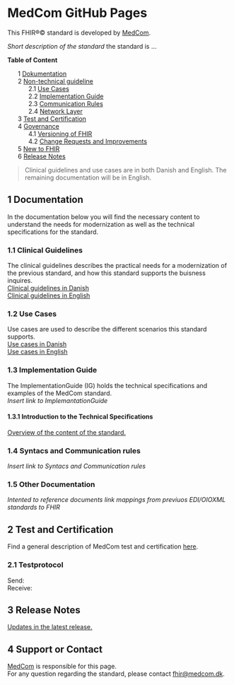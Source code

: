 # MedCom GitHub Pages 
<!-- HomePage -->
This FHIR&reg;&copy; standard is developed by [MedCom](https://www.medcom.dk/). 

*Short description of the standard*
 the standard is ...
 
<style>
  ol {
    counter-reset: item
    }
  li {
    display: block
    }
  li:before {
    content: counters(item, ".")" ";
    counter-increment: item
  }
</style>

<!--<ol>
  <li> <a href="#welcome-to-medcoms-fhir-standards">Welcome to MedComs FHIR standards</a>  </li>
  <li> <a href="#1-medcoms-fhir-standards"> MedComs FHIR standards</a>
  <li> <a href="#2-implementing-a-medcom-fhir-standard"> Implementing a MedCom FHIR standard</a>
    <ol>
      <li> <a href="#standard-documentation">Standard Documentation</a></li>
      <li> <a href="#terminology">Terminology</a> </li>
      <li> <a href="#communication-rules">Communication Rules</a></li>
      <li> <a href="#network-layer">Network Layer</a> </li>
    </ol>
  </li>
  <li> <a href="#3-test-and-certification">Test and Certification</a>
  <li> <a href="#4-governance">Governance</a>
    <ol>
      <li> <a href="#versioning-of-fhir-standard">Versioning of FHIR</a> </li>
      <li> <a href="#change-requests-and-improvements">Change Requests and Improvements</a> </li>
    </ol>
  </li>
   <li> <a href="#5-new-to-fhir">New to FHIR</a>
   <li> <a href="#6-release-notes">Release Notes</a>
</ol> -->

**Table of Content**
<ol>
  <li> <a href="#1-documentation"> Dokumentation </a>  
  </li>
   <li> <a href="#11-non-technical-guidelines"> Non-technical guideline</a>
   <ol>
      <li> <a href="#12-use-cases">Use Cases</a></li>
      <li> <a href="#13-implementation-guide">Implementation Guide </a> </li>
      <li> <a href="#communication-rules">Communication Rules</a></li>
      <li> <a href="#network-layer">Network Layer</a> </li>
    </ol>
   </li>
  <li> <a href="#3-test-and-certification">Test and Certification</a>
  <li> <a href="#4-governance">Governance</a>
    <ol>
      <li> <a href="#versioning-of-fhir-standard">Versioning of FHIR</a> </li>
      <li> <a href="#change-requests-and-improvements">Change Requests and Improvements</a> </li>
    </ol>
  </li>
   <li> <a href="#5-new-to-fhir">New to FHIR</a></li>
   <li> <a href="#6-release-notes">Release Notes</a></li>
</ol>


 <!-- 
 - [1 Documentation](#1-documentation)
    * [1.1 Non-technical guidelines](#11-non-technical-guidelines)
    * [1.2 Use Cases](#12-use-cases)
    * [1.3 Implementation Guide](#13-implementation-guide)
      + [1.3.1 Introduction to the Technical Specifications](#131-introduction-to-the-technical-specifications)
    * [1.4 Syntacs and Communication rules](#14-syntacs-and-communication-rules)
    * [1.5 Other Documentations](#15-other-documentation)
  - [2 Test and Certification](#2-test-and-certification)
    * [2.1 Testprotocol](#21-testprotocol)
  - [3 Release Notes](#3-release-notes)
  - [4 Support or Contact](#4-support-or-contact)
-->

> Clinical guidelines and use cases are in both Danish and English. The remaining documentation will be in English.

## 1 Documentation 

In the documentation below you will find the necessary content to understand the needs for modernization as well as the technical specifications for the standard. 

### 1.1 Clinical Guidelines 

The clinical guidelines describes the practical needs for a modernization of the previous standard, and how this standard supports the buisness inquires. <br> 
[Clinical guidelines in Danish](assets/documents/Clinical-guidelines-DA.md) <br> 
[Clinical guidelines in English](assets/documents/Clinical-guidelines-ENG.md) 

### 1.2 Use Cases

Use cases are used to describe the different scenarios this standard supports. <br> 
[Use cases in Danish](assets/documents/UseCases-DA.md) <br> 
[Use cases in English](assets/documents/UseCases-ENG.md) 

### 1.3 Implementation Guide

The ImplementationGuide (IG) holds the technical specifications and examples of the MedCom standard. <br> 
*Insert link to ImplemantationGuide*

#### 1.3.1 Introduction to the Technical Specifications

[Overview of the content of the standard.](assets/documents/Intro-Technical-Spec-ENG.md)

### 1.4 Syntacs and Communication rules

*Insert link to Syntacs and Communication rules*

### 1.5 Other Documentation

*Intented to reference documents link mappings from previuos EDI/OIOXML standards to FHIR*

## 2 Test and Certification

Find a general description of MedCom test and certification [here](https://tmsmedcom.github.io/GitHubPagesTest/#test-and-certification). 

### 2.1 Testprotocol

Send:  <br> 
Receive: 

## 3 Release Notes

[Updates in the latest release.](assets/documents/ReleaseNote-ENG.md)

## 4 Support or Contact

[MedCom](https://www.medcom.dk/) is responsible for this page. <br> 
For any question regarding the standard, please contact <fhir@medcom.dk>.